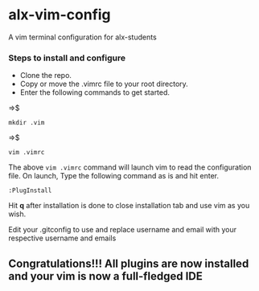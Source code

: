 # alx-vim-config
A vim terminal configuration for alx-students

### Steps to install and configure

* Clone the repo.
* Copy or move the .vimrc file to your root directory. 
* Enter the following commands to get started.

=>$ 
```
mkdir .vim
```


=>$
```
vim .vimrc
```


The above ```vim .vimrc``` command will launch vim to read the configuration file. On launch, Type the following command as is and hit enter.

```
:PlugInstall
```

Hit **q** after installation is done to close installation tab and use vim as you wish.


Edit your .gitconfig to use and replace username and email with your respective username and emails


## Congratulations!!! All plugins are now installed and your vim is now a full-fledged IDE
